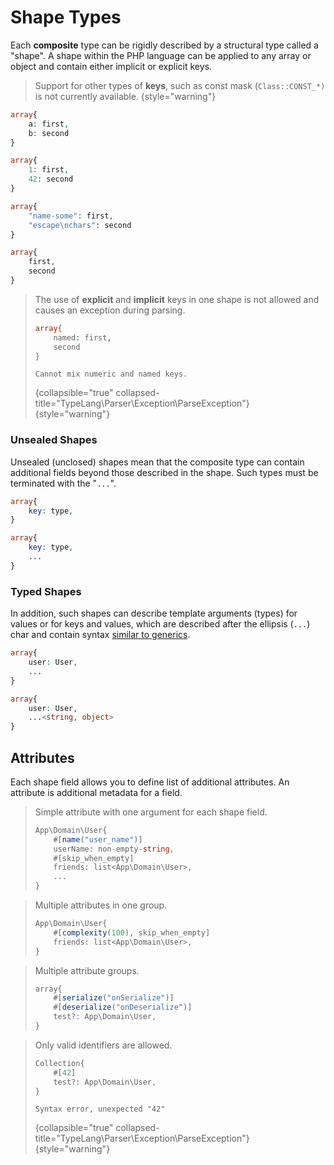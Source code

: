 # Shape Types

<secondary-label ref="phpstan"/>
<secondary-label ref="psalm"/>
<secondary-label ref="storm"/>
<show-structure for="chapter" depth="2"/>

Each **composite** type can be rigidly described by a structural type called a
"shape". A shape within the PHP language can be applied to any array or object
and contain either implicit or explicit keys.

> Support for other types of **keys**, such as const mask (`Class::CONST_*)` 
> is not currently available.
{style="warning"}

<tabs>
<tab title="named explicit keys">

```php
array{
    a: first,
    b: second
}
```
</tab>
<tab title="numeric explicit keys">

```php
array{
    1: first,
    42: second
}
```
</tab>
<tab title="string explicit keys">

```php
array{
    "name-some": first,
    "escape\nchars": second
}
```
</tab>
<tab title="implicit keys">

```php
array{
    first,
    second
}
```
</tab>
</tabs>

> The use of **explicit** and **implicit** keys in one shape is not allowed 
> and causes an exception during parsing.
> ```php
> array{
>     named: first,
>     second
> }
> ```
> ```
> Cannot mix numeric and named keys.
> ```
> {collapsible="true" collapsed-title="TypeLang\Parser\Exception\ParseException"}
{style="warning"}


### Unsealed Shapes

<secondary-label ref="phpstan"/>
<secondary-label ref="psalm"/>
<secondary-label ref="storm"/>

Unsealed (unclosed) shapes mean that the composite type can contain additional
fields beyond those described in the shape. Such types must be terminated with
the "`...`".

<compare first-title="Sealed" second-title="Unsealed">

```php
array{
    key: type,
}
```

```php
array{
    key: type,
    ...
}
```
</compare>


### Typed Shapes

<secondary-label ref="phpstan"/>
<secondary-label ref="psalm"/>
<secondary-label ref="storm"/>

In addition, such shapes can describe template arguments (types) for values
or for keys and values, which are described after the ellipsis (`...`) char
and contain syntax [similar to generics](generic-types.md).

<compare first-title="Without Arguments" second-title="With Arguments">

```php
array{
    user: User,
    ...
}
```

```php
array{
    user: User,
    ...<string, object>
}
```
</compare>


## Attributes

<secondary-label ref="1.1"/>

Each shape field allows you to define list of additional attributes.
An attribute is additional metadata for a field.

<tabs>
<tab title="Examples">

> Simple attribute with one argument for each shape field.
> ```typescript
> App\Domain\User{
>     #[name("user_name")]
>     userName: non-empty-string,
>     #[skip_when_empty]
>     friends: list<App\Domain\User>,
>     ...
> }
> ```

> Multiple attributes in one group.
> ```typescript
> App\Domain\User{
>     #[complexity(100), skip_when_empty]
>     friends: list<App\Domain\User>,
> }
> ```

> Multiple attribute groups.
> ```typescript
> array{
>     #[serialize("onSerialize")]
>     #[deserialize("onDeserialize")]
>     test?: App\Domain\User,
> }
> ```

</tab>
<tab title="Counterexamples">

> Only valid identifiers are allowed.
> ```typescript
> Collection{
>     #[42]
>     test?: App\Domain\User,
> } 
> ```
> ```
> Syntax error, unexpected "42"
> ```
> {collapsible="true" collapsed-title="TypeLang\Parser\Exception\ParseException"}
> {style="warning"}

</tab>
</tabs>